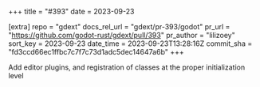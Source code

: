 +++
title = "#393"
date = 2023-09-23

[extra]
repo = "gdext"
docs_rel_url = "gdext/pr-393/godot"
pr_url = "https://github.com/godot-rust/gdext/pull/393"
pr_author = "lilizoey"
sort_key = 2023-09-23
date_time = 2023-09-23T13:28:16Z
commit_sha = "fd3ccd66ec1ffbc7c7f7c73d1adc5dec14647a6b"
+++

Add editor plugins, and registration of classes at the proper initialization level
